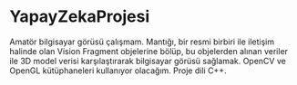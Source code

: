 # YapayZekaProjesi
Amatör bilgisayar görüsü çalışmam. Mantığı, bir resmi birbiri ile iletişim halinde olan Vision Fragment objelerine bölüp, bu objelerden alınan veriler ile 3D model verisi karşılaştırarak bilgisayar görüsü sağlamak. OpenCV ve OpenGL kütüphaneleri kullanıyor olacağım. Proje dili C++.
